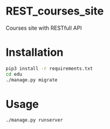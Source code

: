# REST_courses_site
Courses site with RESTfull API

# Installation
```bash
pip3 install -r requirements.txt
cd edu
./manage.py migrate
```
# Usage
```bash
./manage.py runserver
```
